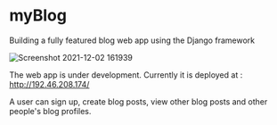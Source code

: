 # myBlog
Building a fully featured blog web app using the Django framework

![Screenshot 2021-12-02 161939](https://user-images.githubusercontent.com/47893192/144408500-c8fcf775-5f23-4693-8552-1b200d2f0840.png)


The web app is under development. Currently it is deployed at : http://192.46.208.174/

A user can sign up, create blog posts, view other blog posts and other people's blog profiles.
